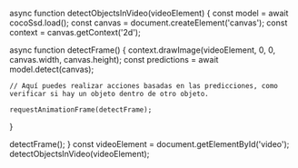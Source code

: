 <script src="https://cdn.jsdelivr.net/npm/@tensorflow/tfjs@3.12.0/dist/tf.min.js"></script>
<script src="https://cdn.jsdelivr.net/npm/@tensorflow-models/coco-ssd@3.12.0/dist/coco-ssd.min.js"></script>
async function detectObjectsInVideo(videoElement) {
  const model = await cocoSsd.load();
  const canvas = document.createElement('canvas');
  const context = canvas.getContext('2d');
  
  async function detectFrame() {
    context.drawImage(videoElement, 0, 0, canvas.width, canvas.height);
    const predictions = await model.detect(canvas);
    
    // Aquí puedes realizar acciones basadas en las predicciones, como verificar si hay un objeto dentro de otro objeto.
    
    requestAnimationFrame(detectFrame);
  }
  
  detectFrame();
}
const videoElement = document.getElementById('video');
detectObjectsInVideo(videoElement);

